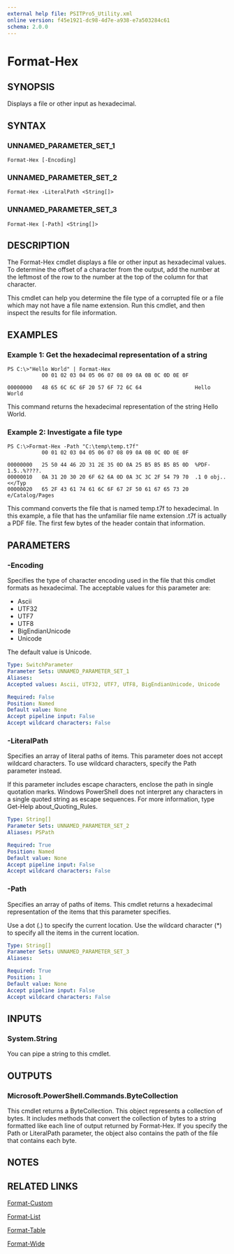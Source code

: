 ```yaml
---
external help file: PSITPro5_Utility.xml
online version: f45e1921-dc98-4d7e-a938-e7a503284c61
schema: 2.0.0
---
```


# Format-Hex
## SYNOPSIS
Displays a file or other input as hexadecimal.

## SYNTAX

### UNNAMED_PARAMETER_SET_1
```
Format-Hex [-Encoding]
```

### UNNAMED_PARAMETER_SET_2
```
Format-Hex -LiteralPath <String[]>
```

### UNNAMED_PARAMETER_SET_3
```
Format-Hex [-Path] <String[]>
```

## DESCRIPTION
The Format-Hex cmdlet displays a file or other input as hexadecimal values.
To determine the offset of a character from the output, add the number at the leftmost of the row to the number at the top of the column for that character.

This cmdlet can help you determine the file type of a corrupted file or a file which may not have a file name extension.
Run this cmdlet, and then inspect the results for file information.

## EXAMPLES

### Example 1: Get the hexadecimal representation of a string
```
PS C:\>"Hello World" | Format-Hex
           00 01 02 03 04 05 06 07 08 09 0A 0B 0C 0D 0E 0F

00000000   48 65 6C 6C 6F 20 57 6F 72 6C 64                 Hello World
```

This command returns the hexadecimal representation of the string Hello World.

### Example 2: Investigate a file type
```
PS C:\>Format-Hex -Path "C:\temp\temp.t7f"
           00 01 02 03 04 05 06 07 08 09 0A 0B 0C 0D 0E 0F

00000000   25 50 44 46 2D 31 2E 35 0D 0A 25 B5 B5 B5 B5 0D  %PDF-1.5..%????. 
00000010   0A 31 20 30 20 6F 62 6A 0D 0A 3C 3C 2F 54 79 70  .1 0 obj..<</Typ
00000020   65 2F 43 61 74 61 6C 6F 67 2F 50 61 67 65 73 20  e/Catalog/Pages
```

This command converts the file that is named temp.t7f to hexadecimal.
In this example, a file that has the unfamiliar file name extension .t7f is actually a PDF file.
The first few bytes of the header contain that information.

## PARAMETERS

### -Encoding
Specifies the type of character encoding used in the file that this cmdlet formats as hexadecimal.
The acceptable values for this parameter are:

- Ascii 
- UTF32 
- UTF7 
- UTF8 
- BigEndianUnicode 
- Unicode

The default value is Unicode.

```yaml
Type: SwitchParameter
Parameter Sets: UNNAMED_PARAMETER_SET_1
Aliases: 
Accepted values: Ascii, UTF32, UTF7, UTF8, BigEndianUnicode, Unicode

Required: False
Position: Named
Default value: None
Accept pipeline input: False
Accept wildcard characters: False
```

### -LiteralPath
Specifies an array of literal paths of items.
This parameter does not accept wildcard characters.
To use wildcard characters, specify the Path parameter instead.

If this parameter includes escape characters, enclose the path in single quotation marks.
Windows PowerShell does not interpret any characters in a single quoted string as escape sequences.
For more information, type Get-Help about_Quoting_Rules.

```yaml
Type: String[]
Parameter Sets: UNNAMED_PARAMETER_SET_2
Aliases: PSPath

Required: True
Position: Named
Default value: None
Accept pipeline input: False
Accept wildcard characters: False
```

### -Path
Specifies an array of paths of items.
This cmdlet returns a hexadecimal representation of the items that this parameter specifies.

Use a dot (.) to specify the current location.
Use the wildcard character (*) to specify all the items in the current location.

```yaml
Type: String[]
Parameter Sets: UNNAMED_PARAMETER_SET_3
Aliases: 

Required: True
Position: 1
Default value: None
Accept pipeline input: False
Accept wildcard characters: False
```

## INPUTS

### System.String
You can pipe a string to this cmdlet.

## OUTPUTS

### Microsoft.PowerShell.Commands.ByteCollection
This cmdlet returns a ByteCollection.
This object represents a collection of bytes.
It includes methods that convert the collection of bytes to a string formatted like each line of output returned by Format-Hex.
If you specify the Path or LiteralPath parameter, the object also contains the path of the file that contains each byte.

## NOTES

## RELATED LINKS

[Format-Custom](f45e1921-dc98-4d7e-a938-e7a503284c61)

[Format-List](dec7f080-d85c-46c4-ade4-5aef22c1bf18)

[Format-Table](2b56a2d0-c067-40e4-b744-979fbaf847e2)

[Format-Wide](6e24fa8c-30b4-440c-a84a-54b517933cb2)

